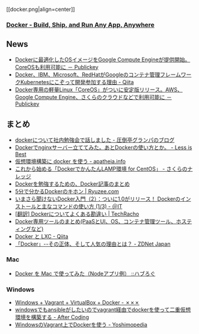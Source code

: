 [[docker.png|align=center]]

### [Docker - Build, Ship, and Run Any App, Anywhere](https://www.docker.com/)

## News

- [Dockerに最適化したOSイメージをGoogle Compute Engineが提供開始。CoreOSも利用可能に － Publickey](http://www.publickey1.jp/blog/14/dockerosgoogle_compute_enginecoreos.html)
- [Docker、IBM、Microsoft、RedHatがGoogleのコンテナ管理フレームワークKubernetesにこぞって開発参加する理由 - Qiita](http://qiita.com/kazunori279/items/ebe8ea24601e606f8048)
- [Docker専用の軽量Linux「CoreOS」がついに安定版リリース。AWS、Google Compute Engine、さくらのクラウドなどで利用可能に － Publickey](http://www.publickey1.jp/blog/14/dockerlinuxcoreosawsgoogle_compute_engine.html)

## まとめ

- [dockerについて社内勉強会で話しました - 圧倒亭グランパのブログ](http://at-grandpa.hatenablog.jp/entry/2014/01/30/161032)
- [Dockerでnginxサーバー立ててみた。あとDockerの使い方とか。 - Less is Best](http://yss44.hatenablog.com/entry/2013/12/27/150920)
- [仮想環境構築に docker を使う - apatheia.info](http://apatheia.info/blog/2013/06/17/docker/)
- [これから始める「DockerでかんたんLAMP環境 for CentOS」 - さくらのナレッジ](http://knowledge.sakura.ad.jp/tech/1811/)
- [Dockerを勉強するための、Docker記事のまとめ](http://wslash.com/?p=5584)
- [5分で分かるDockerのキホン | Ryuzee.com](http://www.ryuzee.com/contents/blog/6952)
- [いまさら聞けないDocker入門（2）：ついに1.0がリリース！ Dockerのインストールと主なコマンドの使い方 (1/3) - ＠IT](http://www.atmarkit.co.jp/ait/articles/1406/10/news031.html)
- [[翻訳] Dockerについてよくある勘違い | TechRacho](http://techracho.bpsinc.jp/hachi8833/2014_06_16/17982)
- [Docker専用ツールのまとめ(PaaSとUI、OS、コンテナ管理ツール、ホスティングなど)](http://wslash.com/?p=5744)
- [Docker と LXC - Qiita](http://qiita.com/Surgo/items/709a07d68c6eafbad267)
- [「Docker」--その正体、そして人気の理由とは？ - ZDNet Japan](http://japan.zdnet.com/virtualization/sp/35052286/)

### Mac

- [Docker を Mac で使ってみた（Nodeアプリ例） ::ハブろぐ](http://havelog.ayumusato.com/develop/server/e601-docker_on_mac.html)

### Windows

- [Windows + Vagrant + VirtualBox + Docker - ✗✗✗](http://syonx.hatenablog.com/entry/2014/02/18/010757)
- [windowsでもansibleがしたいのでvagrant経由でdockerを使って二重仮想環境を構築する - After Coding](http://saisa.hateblo.jp/entry/2013/12/10/153651)
- [WindowsのVagrant上でDockerを使う - Yoshimopedia](http://yoshimov.com/tips/windows-vagrant-docker/)
